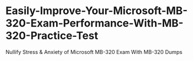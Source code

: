 # Easily-Improve-Your-Microsoft-MB-320-Exam-Performance-With-MB-320-Practice-Test
Nullify Stress &amp; Anxiety of Microsoft MB-320 Exam With MB-320 Dumps
